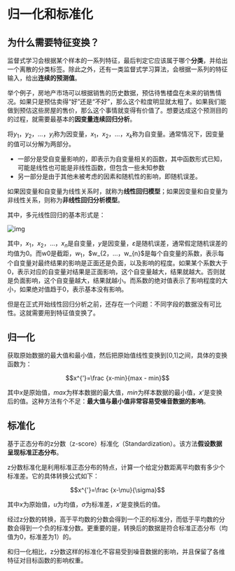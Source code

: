 # 归一化和标准化

## 为什么需要特征变换？

监督式学习会根据某个样本的一系列特征，最后判定它应该属于哪个**分类**，并给出一个离散的分类标签。除此之外，还有一类监督式学习算法，会根据一系列的特征输入，给出**连续的预测值**。

举个例子，房地产市场可以根据销售的历史数据，预估待售楼盘在未来的销售情况。如果只是预估卖得“好”还是“不好”，那么这个粒度明显就太粗了。如果我们能做到预估这些房屋的售价，那么这个事情就变得有价值了。想要达成这个预测目的的过程，就需要最基本的**因变量连续回归分析**。

将$y_{1}$，$y_{2}$，…，$y_{i}$称为因变量，$x_{1}$，$x_{2}$，…，$x_{k}$称为自变量。通常情况下，因变量的值可以分解为两部分。

* 一部分是受自变量影响的，即表示为自变量相关的函数，其中函数形式已知，可能是线性也可能是非线性函数，但包含一些未知参数
* 另一部分是由于其他未被考虑的因素和随机性的影响，即随机误差。

如果因变量和自变量为线性关系时，就称为**线性回归模型**；如果因变量和自变量为非线性关系，则称为**非线性回归分析模型**。

其中，多元线性回归的基本形式是：

![img](../.gitbook/assets/1350fcaad0a241fae13896bf85fa4d70.png)

其中，$x_{1}$，$x_{2}$，…，$x_{n}$是自变量，$y$是因变量，$ε$是随机误差，通常假定随机误差的均值为0。而w0是截距，$w_{1}$，$w_{2$，…，$w_{n}$是每个自变量的系数，表示每个自变量对最终结果的影响是正面还是负面，以及影响的程度。如果某个系数大于0，表示对应的自变量对结果是正面影响，这个自变量越大，结果就越大。否则就是负面影响，这个自变量越大，结果就越小。而系数的绝对值表示了影响程度的大小，如果绝对值趋于0，表示基本没有影响。

但是在正式开始线性回归分析之前，还存在一个问题：不同字段的数据没有可比性。这就需要用到特征值变换了。

## 归一化

获取原始数据的最大值和最小值，然后把原始值线性变换到\[0,1\]之间，具体的变换函数为：

$$x^{'}=\frac {x-min}{max - min}$$

其中$x$是原始值，$max$为样本数据的最大值，$min$为样本数据的最小值，$x’$是变换后的值。这种方法有个不足：**最大值与最小值非常容易受噪音数据的影响**。

## 标准化

基于正态分布的z分数（z-score）标准化（Standardization）。该方法**假设数据呈现标准正态分布**。

z分数标准化是利用标准正态分布的特点，计算一个给定分数距离平均数有多少个标准差。它的具体转换公式如下：

$$x^{'}=\frac {x-\mu}{\sigma}$$

其中$x$为原始值，$u$为均值，$σ$为标准差，$x’$是变换后的值。

经过z分数的转换，高于平均数的分数会得到一个正的标准分，而低于平均数的分数会得到一个负的标准分数。更重要的是，转换后的数据是符合标准正态分布（均值为0，标准差为1）的。

和归一化相比，z分数这样的标准化不容易受到噪音数据的影响，并且保留了各维特征对目标函数的影响权重。

